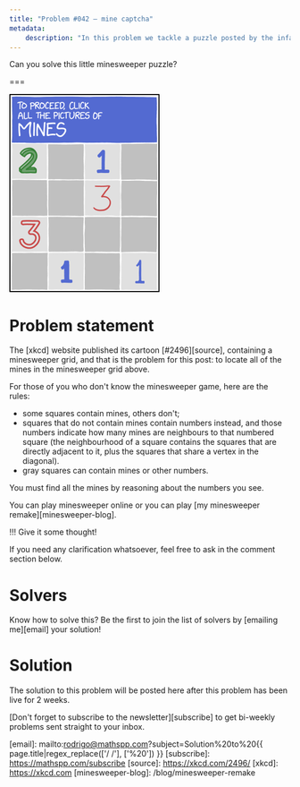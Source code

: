 ```yaml
---
title: "Problem #042 – mine captcha"
metadata:
    description: "In this problem we tackle a puzzle posted by the infamous xkcd cartoon website."
---
```


Can you solve this little minesweeper puzzle?

===

![4 by 4 minesweeper grid containing, from left to right, top to bottom: 2, gray, 1, gray, gray, gray, 3, gray, 3, gray, gray, gray, gray, 1, gray, 1](thumbnail.png)

# Problem statement

The [xkcd] website published its cartoon [#2496][source], containing a minesweeper grid,
and that is the problem for this post:
to locate all of the mines in the minesweeper grid above.

For those of you who don't know the minesweeper game,
here are the rules:

 - some squares contain mines, others don't;
 - squares that do not contain mines contain numbers instead,
and those numbers indicate how many mines are neighbours to that numbered square
(the neighbourhood of a square contains the squares that are directly
adjacent to it, plus the squares that share a vertex in the diagonal).
 - gray squares can contain mines or other numbers.

You must find all the mines by reasoning about the numbers you see.

You can play minesweeper online or you can play [my minesweeper remake][minesweeper-blog].

!!! Give it some thought!

If you need any clarification whatsoever, feel free to ask in the comment section below.


# Solvers

Know how to solve this?
Be the first to join the list of solvers by [emailing me][email] your solution!

<!--
Congratulations to the ones that solved this problem correctly and, in particular, to the ones
who sent me their correct solutions:

 - 

Join the list of solvers by [emailing me][email] your solution!
-->


# Solution

The solution to this problem will be posted here after this problem has been live for 2 weeks.

[Don't forget to subscribe to the newsletter][subscribe] to get bi-weekly
problems sent straight to your inbox.

[email]: mailto:rodrigo@mathspp.com?subject=Solution%20to%20{{ page.title|regex_replace(['/ /'], ['%20']) }}
[subscribe]: https://mathspp.com/subscribe
[source]: https://xkcd.com/2496/
[xkcd]: https://xkcd.com
[minesweeper-blog]: /blog/minesweeper-remake

